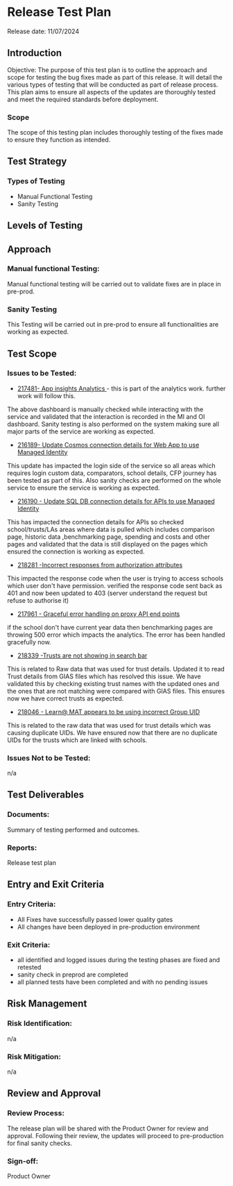 # Release Test Plan
Release date: 11/07/2024

## Introduction
Objective: The purpose of this test plan is to outline the approach and scope for testing the bug fixes made as part of this release. It will detail the various types of testing that will be conducted as part of release process.  This plan aims to ensure all aspects of the updates are thoroughly tested and meet the required standards before deployment.

### Scope 
The scope of this testing plan includes thoroughly testing of the fixes made to ensure they function as intended.

## Test Strategy
### Types of Testing
- Manual Functional Testing
- Sanity Testing
## Levels of Testing
## Approach
### Manual functional Testing: 
Manual functional testing will be carried out to validate fixes are in place in pre-prod. 
### Sanity Testing
This Testing will be carried out in pre-prod to ensure all functionalities are working as expected. 

## Test Scope
### Issues to be Tested:
- [217481- App insights Analytics ](https://dfe-ssp.visualstudio.com/s198-DfE-Benchmarking-service/_workitems/edit/217481) - this is part of the analytics work. further work will follow this.

The above dashboard is manually checked while interacting with the service and validated that the interaction is recorded in the MI and OI dashboard. Sanity testing is also performed on the system making sure all major parts of the service are working as expected. 

- [216189- Update Cosmos connection details for Web App to use Managed Identity](https://dfe-ssp.visualstudio.com/s198-DfE-Benchmarking-service/_workitems/edit/216189)

This update has impacted the login side of the service so all areas which requires login custom data, comparators, school details, CFP journey has been tested as part of this. Also sanity checks are performed on the whole service to ensure the service is working as expected.

- [216190 - Update SQL DB connection details for APIs to use Managed Identity](https://dfe-ssp.visualstudio.com/s198-DfE-Benchmarking-service/_workitems/edit/216190)

This has impacted the connection details for APIs so checked school/trusts/LAs areas where data is pulled which includes comparison page, historic data ,benchmarking page, spending and costs and other pages and validated that the data is still displayed on the pages which ensured the connection is working as expected. 

- [218281 -Incorrect responses from authorization attributes](https://dfe-ssp.visualstudio.com/s198-DfE-Benchmarking-service/_workitems/edit/218281)

This impacted the response code when the user is trying to access schools which user don't have permission. verified the response code sent back as 401 and now been updated to 403 (server understand the request but refuse to authorise it)

- [217961 - Graceful error handling on proxy API end points](https://dfe-ssp.visualstudio.com/s198-DfE-Benchmarking-service/_workitems/edit/217961)

if the school don't have current year data then benchmarking pages are throwing 500 error which impacts the analytics. The error has been handled gracefully now. 

- [218339 -Trusts are not showing in search bar](https://dfe-ssp.visualstudio.com/s198-DfE-Benchmarking-service/_workitems/edit/218339)

This is related to Raw data that was used for trust details. Updated it to read Trust details from GIAS files which has resolved this issue. We have validated this by checking existing trust names with the updated ones and the ones that are not matching were compared with GIAS files. This ensures now we have correct trusts as expected. 

- [218046 - Learn@ MAT appears to be using incorrect Group UID](https://dfe-ssp.visualstudio.com/s198-DfE-Benchmarking-service/_workitems/edit/218046)

This is related to the raw data that was used for trust details which was causing duplicate UIDs. We have ensured now that there are no duplicate UIDs for the trusts which are linked with schools. 
### Issues Not to be Tested:
n/a

## Test Deliverables
### Documents:
Summary of testing performed and outcomes. 

### Reports:
Release test plan

## Entry and Exit Criteria
### Entry Criteria:
- All Fixes have successfully passed lower quality gates 
- All changes have been deployed in pre-production environment

### Exit Criteria:
- all identified and logged issues during the testing phases are fixed and retested
- sanity check in preprod are completed
- all planned tests have been completed and with no pending issues


## Risk Management
### Risk Identification:
n/a

### Risk Mitigation: 
n/a

## Review and Approval
### Review Process: 
The release plan will be shared with the Product Owner for review and approval. Following their review, the updates will proceed to pre-production for final sanity checks.
### Sign-off:
Product Owner
